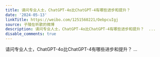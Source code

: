 ```yaml
---
title: 请问专业人士，ChatGPT-4o比ChatGPT-4有哪些进步和提升？
date: '2024-05-13'
linkTitle: https://weibo.com/1251560221/OebpcuIgj
source: 子陵在听歌的微博
description: 请问专业人士，ChatGPT-4o比ChatGPT-4有哪些进步和提升？  ...
disable_comments: true
---
```

请问专业人士，ChatGPT-4o比ChatGPT-4有哪些进步和提升？  ...